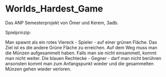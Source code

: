 # Worlds_Hardest_Game
Das ANP Semesterprojekt von Ömer und Kerem, 3adb. 

Spielprinzip:

Man spawnt als ein rotes Viereck - Spieler - auf einer grünen Fläche. Das Ziel ist es die andere Grüne Fläche zu erreichen. 
Auf dem Weg muss man die Münzen aufgesammelt haben. Falls man sie nicht einsammelt, kommt man nicht weiter. 
Die blauen Rechtecke - Gegner - darf man nicht berühren  ansonsten kommt man zum Anfangspunkt wieder und die gesammelten Münzen gehen wieder verloren.
